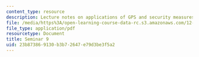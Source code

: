 ```yaml
---
content_type: resource
description: Lecture notes on applications of GPS and security measures on the system.
file: /media/https%3A/open-learning-course-data-rc.s3.amazonaws.com/12-s56-gps-where-are-you-fall-2008/23b873869130b3b72647e79d3be3f5a2_12s56_sem09.pdf
file_type: application/pdf
resourcetype: Document
title: Seminar 9
uid: 23b87386-9130-b3b7-2647-e79d3be3f5a2
---
```


